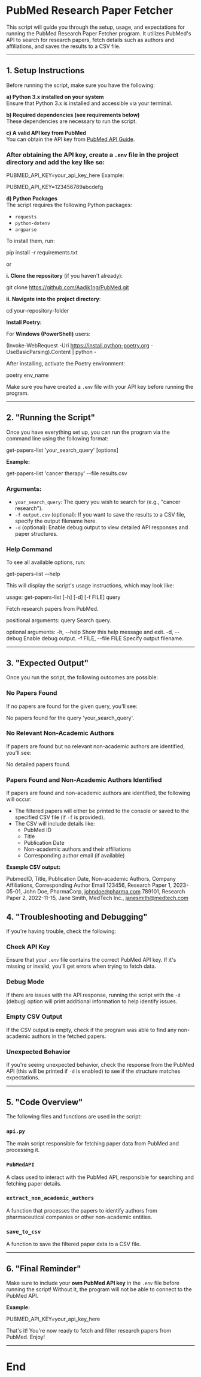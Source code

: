 # PubMed Research Paper Fetcher

This script will guide you through the setup, usage, and expectations for running the PubMed Research Paper Fetcher program. It utilizes PubMed's API to search for research papers, fetch details such as authors and affiliations, and saves the results to a CSV file.

---

## 1. Setup Instructions

Before running the script, make sure you have the following:

**a) Python 3.x installed on your system**  
Ensure that Python 3.x is installed and accessible via your terminal.

**b) Required dependencies (see requirements below)**  
These dependencies are necessary to run the script.

**c) A valid API key from PubMed**  
You can obtain the API key from [PubMed API Guide](https://www.ncbi.nlm.nih.gov/books/NBK25501/).

### After obtaining the API key, create a `.env` file in the project directory and add the key like so:
PUBMED_API_KEY=your_api_key_here
Example:

PUBMED_API_KEY=123456789abcdefg



**d) Python Packages**  
The script requires the following Python packages:
- `requests`
- `python-dotenv`
- `argparse`

To install them, run:

pip install -r requirements.txt



or

**i. Clone the repository** (if you haven't already):

git clone https://github.com/Aadik1ng/PubMed.git



**ii. Navigate into the project directory**:

cd your-repository-folder



**Install Poetry:**

For **Windows (PowerShell)** users:

(Invoke-WebRequest -Uri https://install.python-poetry.org -UseBasicParsing).Content | python -



After installing, activate the Poetry environment:

poetry env_name



Make sure you have created a `.env` file with your API key before running the program.

---

## 2. "Running the Script"

Once you have everything set up, you can run the program via the command line using the following format:

get-papers-list 'your_search_query' [options]



**Example:**

get-papers-list 'cancer therapy' --file results.csv



### Arguments:
- `your_search_query`: The query you wish to search for (e.g., "cancer research").
- `-f output.csv` (optional): If you want to save the results to a CSV file, specify the output filename here.
- `-d` (optional): Enable debug output to view detailed API responses and paper structures.

### Help Command
To see all available options, run:

get-papers-list --help



This will display the script's usage instructions, which may look like:

usage: get-papers-list [-h] [-d] [-f FILE] query

Fetch research papers from PubMed.

positional arguments: query Search query.

optional arguments: -h, --help Show this help message and exit. -d, --debug Enable debug output. -f FILE, --file FILE Specify output filename.



---

## 3. "Expected Output"

Once you run the script, the following outcomes are possible:

### No Papers Found
If no papers are found for the given query, you'll see:

No papers found for the query 'your_search_query'.


### No Relevant Non-Academic Authors
If papers are found but no relevant non-academic authors are identified, you'll see:

No detailed papers found.



### Papers Found and Non-Academic Authors Identified
If papers are found and non-academic authors are identified, the following will occur:
- The filtered papers will either be printed to the console or saved to the specified CSV file (if `-f` is provided).
- The CSV will include details like:
  - PubMed ID
  - Title
  - Publication Date
  - Non-academic authors and their affiliations
  - Corresponding author email (if available)

**Example CSV output:**

PubmedID, Title, Publication Date, Non-academic Authors, Company Affiliations, Corresponding Author Email 123456, Research Paper 1, 2023-05-01, John Doe, PharmaCorp, johndoe@pharma.com 789101, Research Paper 2, 2022-11-15, Jane Smith, MedTech Inc., janesmith@medtech.com





## 4. "Troubleshooting and Debugging"

If you're having trouble, check the following:

### Check API Key
Ensure that your `.env` file contains the correct PubMed API key. If it's missing or invalid, you'll get errors when trying to fetch data.

### Debug Mode
If there are issues with the API response, running the script with the `-d` (debug) option will print additional information to help identify issues.

### Empty CSV Output
If the CSV output is empty, check if the program was able to find any non-academic authors in the fetched papers.

### Unexpected Behavior
If you're seeing unexpected behavior, check the response from the PubMed API (this will be printed if `-d` is enabled) to see if the structure matches expectations.

---

## 5. "Code Overview"

The following files and functions are used in the script:

### `api.py`
The main script responsible for fetching paper data from PubMed and processing it.

### `PubMedAPI`
A class used to interact with the PubMed API, responsible for searching and fetching paper details.

### `extract_non_academic_authors`
A function that processes the papers to identify authors from pharmaceutical companies or other non-academic entities.

### `save_to_csv`
A function to save the filtered paper data to a CSV file.

---

## 6. "Final Reminder"

Make sure to include your **own PubMed API key** in the `.env` file before running the script! Without it, the program will not be able to connect to the PubMed API.

**Example:**

PUBMED_API_KEY=your_api_key_here


That's it! You're now ready to fetch and filter research papers from PubMed. Enjoy!

---

# End
